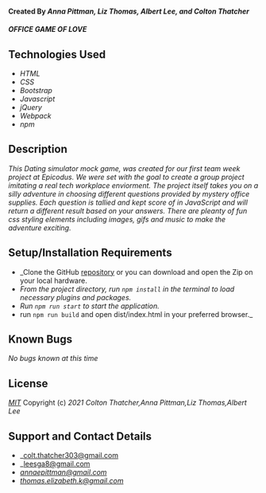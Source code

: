 

#### Created By _**Anna Pittman, Liz Thomas, Albert Lee, and Colton Thatcher**_

#### _OFFICE GAME OF LOVE_

## Technologies Used

* _HTML_
* _CSS_
* _Bootstrap_
* _Javascript_
* _jQuery_
* _Webpack_
* _npm_



## Description

_This Dating simulator mock game, was created for our first team week project at Epicodus. We were set with the goal to create a group project imitating a real tech workplace enviorment. The project itself takes you on a silly adventure in  choosing different questions provided by mystery office supplies. Each question is tallied and kept score of in JavaScript and will return a different result based on your answers. There are pleanty of fun css styling elements including images, gifs and music to make the adventure exciting._

## Setup/Installation Requirements

* _Clone the GitHub [repository]() or you can download and open the Zip on your local hardware.
* _From the project directory, run `npm install` in the terminal to load necessary plugins and packages._
* _Run `npm run start` to start the application._
* run `npm run build` and open dist/index.html in your preferred browser._

## Known Bugs

_No bugs known at this time_

## License

_[MIT](https://opensource.org/licenses/MIT)_
Copyright (c) _2021_ _Colton Thatcher,Anna Pittman,Liz Thomas,Albert Lee_

## Support and Contact Details
* _[colt.thatcher303@gmail.com](colt.thatcher303@gmail.com)
* _[leesga8@gmail.com](leesga8@gmail.com)
* _[annaepittman@gmail.com](annaepittman@gmail.com)_ 
* _[thomas.elizabeth.k@gmail.com](thomas.elizabeth.k@gmail.com)_
